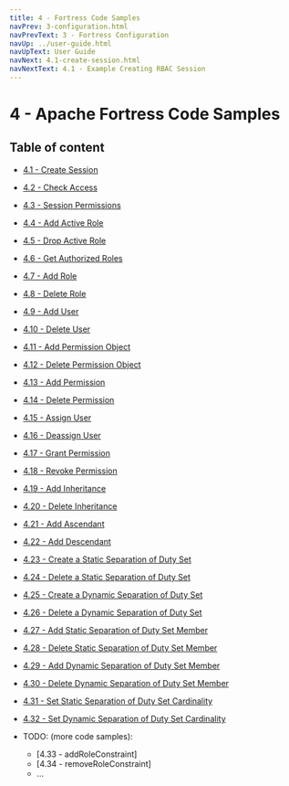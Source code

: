 ```yaml
---
title: 4 - Fortress Code Samples
navPrev: 3-configuration.html
navPrevText: 3 - Fortress Configuration
navUp: ../user-guide.html
navUpText: User Guide
navNext: 4.1-create-session.html
navNextText: 4.1 - Example Creating RBAC Session
---
```


# 4 - Apache Fortress Code Samples

## Table of content

* [4.1 - Create Session](4.1-create-session.html)
* [4.2 - Check Access](4.2-check-access.html)
* [4.3 - Session Permissions](4.3-session-permissions.html)
* [4.4 - Add Active Role](4.4-activate-role.html)
* [4.5 - Drop Active Role](4.5-deactivate-role.html)
* [4.6 - Get Authorized Roles](4.6-authorized-roles.html)
* [4.7 - Add Role](4.7-add-role.html)
* [4.8 - Delete Role](4.8-delete-role.html)
* [4.9 - Add User](4.9-add-user.html)
* [4.10 - Delete User](4.10-delete-user.html)
* [4.11 - Add Permission Object](4.11-add-permobj.html)
* [4.12 - Delete Permission Object](4.12-delete-permobj.html)
* [4.13 - Add Permission](4.13-add-permission.html)
* [4.14 - Delete Permission](4.14-delete-permission.html)
* [4.15 - Assign User](4.15-assign-user.html)
* [4.16 - Deassign User](4.16-deassign-user.html)
* [4.17 - Grant Permission](4.17-grant-permission.html)
* [4.18 - Revoke Permission](4.18-revoke-permission.html)
* [4.19 - Add Inheritance](4.19-add-inheritance.html)
* [4.20 - Delete Inheritance](4.20-delete-inheritance.html)
* [4.21 - Add Ascendant](4.21-add-ascendant.html)
* [4.22 - Add Descendant](4.22-add-descendant.html)
* [4.23 - Create a Static Separation of Duty Set ](4.23-create-ssd-set.html)
* [4.24 - Delete a Static Separation of Duty Set ](4.24-delete-ssd-set.html)
* [4.25 - Create a Dynamic Separation of Duty Set ](4.25-create-dsd-set.html)
* [4.26 - Delete a Dynamic Separation of Duty Set ](4.26-delete-dsd-set.html)
* [4.27 - Add Static Separation of Duty Set Member ](4.27-add-ssd-member.html)
* [4.28 - Delete Static Separation of Duty Set Member ](4.28-delete-ssd-member.html)
* [4.29 - Add Dynamic Separation of Duty Set Member ](4.29-add-dsd-member.html)
* [4.30 - Delete Dynamic Separation of Duty Set Member ](4.30-delete-dsd-member.html)
* [4.31 - Set Static Separation of Duty Set Cardinality](4.31-set-ssd-cardinality.md)
* [4.32 - Set Dynamic Separation of Duty Set Cardinality](4.32-set-dsd-cardinality.md)

* TODO: (more code samples):
    * [4.33 - addRoleConstraint]
    * [4.34 - removeRoleConstraint]
    * ...
